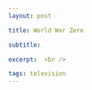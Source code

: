 ```yaml
---
layout: post

title: World War Zero

subtitle:  

excerpt:  <br />

tags: television
---
```




<br/>

